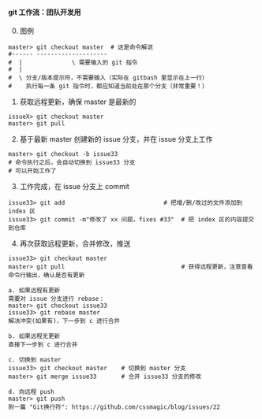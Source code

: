 #### git 工作流：团队开发用

0. 图例
```
master> git checkout master  # 这是命令解说
#------ --------------------
#  |              \ 需要输入的 git 指令
#  |            
#  \ 分支/版本提示符，不需要输入（实际在 gitbash 里显示在上一行）
#    执行每一条 git 指令时，都应知道当前处在那个分支（非常重要！）
```

1. 获取远程更新，确保 master 是最新的
```
issueX> git checkout master
master> git pull
```


2. 基于最新 master 创建新的 issue 分支，并在 issue 分支上工作
```
master> git checkout -b issue33
# 命令执行之后，会自动切换到 issue33 分支
# 可以开始工作了
```


3. 工作完成，在 issue 分支上 commit
```
issue33> git add                            # 把增/删/改过的文件添加到 index 区
issue33> git commit -m"修改了 xx 问题，fixes #33"  # 把 index 区的内容提交到仓库
```


4. 再次获取远程更新，合并修改，推送
```
issue33> git checkout master
master> git pull                                 # 获得远程更新，注意查看命令行输出，确认是否有更新

a. 如果远程有更新
需要对 issue 分支进行 rebase：
master> git checkout issue33
issue33> git rebase master
解决冲突(如果有)，下一步到 c 进行合并

b. 如果远程无更新
直接下一步到 c 进行合并

c. 切换到 master
issue33> git checkout master    # 切换到 master 分支
master> git merge issue33       # 合并 issue33 分支的修改

d. 向远程 push
master> git push
附一篇 "Git换行符": https://github.com/cssmagic/blog/issues/22
```
